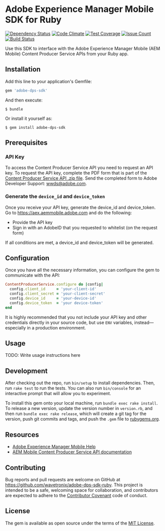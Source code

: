 # Adobe Experience Manager Mobile SDK for Ruby

[![Dependency Status](https://gemnasium.com/wavetronix/adobe-dps-sdk-ruby.svg)](https://gemnasium.com/wavetronix/adobe-dps-sdk-ruby) [![Code Climate](https://codeclimate.com/github/wavetronix/adobe-dps-sdk-ruby/badges/gpa.svg)](https://codeclimate.com/github/wavetronix/adobe-dps-sdk-ruby) [![Test Coverage](https://codeclimate.com/github/wavetronix/adobe-dps-sdk-ruby/badges/coverage.svg)](https://codeclimate.com/github/wavetronix/adobe-dps-sdk-ruby/coverage) [![Issue Count](https://codeclimate.com/github/wavetronix/adobe-dps-sdk-ruby/badges/issue_count.svg)](https://codeclimate.com/github/wavetronix/adobe-dps-sdk-ruby) [![Build Status](https://travis-ci.org/wavetronix/adobe-dps-sdk-ruby.svg?branch=master)](https://travis-ci.org/wavetronix/adobe-dps-sdk-ruby)

Use this SDK to interface with the Adobe Experience Manager Mobile (AEM Mobile) Content Producer Service APIs from your Ruby app.

## Installation

Add this line to your application's Gemfile:

```ruby
gem 'adobe-dps-sdk'
```

And then execute:

    $ bundle

Or install it yourself as:

    $ gem install adobe-dps-sdk

## Prerequisites

### API Key

To access the Content Producer Service API you need to request an API key. To request the API key, complete the PDF form that is part of the [Content Producer Service API .zip file][api-zip]. Send the completed form to Adobe Developer Support: [wwds@adobe.com](mailto:wwds@adobe.com).

[api-zip]: https://helpx.adobe.com/content/help/en/digital-publishing-solution/help/integrating-dps/_jcr_content/main-pars/download_1/file.res/20160222-Adobe%20Experience%20Manager%20Mobile%20Content%20Producer%20Service%20API.zip "20160222-Adobe Experience Manager Mobile Content Producer Service API.zip"

### Generate the `device_id` and `device_token`

Once you receive your API key, generate the device_id and device_token. Go to https://aex.aemmobile.adobe.com and do the following:

- Provide the API key
- Sign in with an AdobeID that you requested to whitelist (on the request form)

If all conditions are met, a device_id and device_token will be generated.

## Configuration

Once you have all the necessary information, you can configure the gem to communicate with the API:

``` ruby
ContentProducerService.configure do |config|
  config.client_id     = 'your-client-id'
  config.client_secret = 'your-client-secret'
  config.device_id     = 'your-device-id'
  config.device_token  = 'your device-token'
end
```

It is highly recommended that you not include your API key and other credentials directly in your source code, but use `ENV` variables, instead—especially in a production environment.

## Usage

TODO: Write usage instructions here

## Development

After checking out the repo, run `bin/setup` to install dependencies. Then, run `rake test` to run the tests. You can also run `bin/console` for an interactive prompt that will allow you to experiment.

To install this gem onto your local machine, run `bundle exec rake install`. To release a new version, update the version number in `version.rb`, and then run `bundle exec rake release`, which will create a git tag for the version, push git commits and tags, and push the `.gem` file to [rubygems.org](https://rubygems.org).

## Resources

- [Adobe Experience Manager Mobile Help](https://helpx.adobe.com/digital-publishing-solution/topics.html)
- [AEM Mobile Content Producer Service API documentation](http://wavetronix.github.io/adobe-dps-sdk-ruby/api-docs)

## Contributing

Bug reports and pull requests are welcome on GitHub at https://github.com/wavetronix/adobe-dps-sdk-ruby. This project is intended to be a safe, welcoming space for collaboration, and contributors are expected to adhere to the [Contributor Covenant](contributor-covenant.org) code of conduct.

## License

The gem is available as open source under the terms of the [MIT License](http://opensource.org/licenses/MIT).
